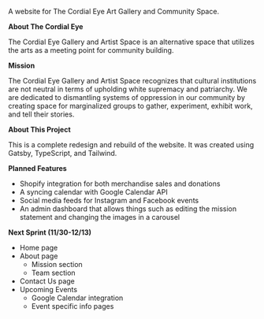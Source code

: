 A website for The Cordial Eye Art Gallery and Community Space.

**About The Cordial Eye**

The Cordial Eye Gallery and Artist Space is an alternative space that utilizes the arts as a meeting point for community building.

**Mission**

The Cordial Eye Gallery and Artist Space recognizes that cultural institutions are not neutral in terms of upholding white supremacy and patriarchy. We are dedicated to dismantling systems of oppression in our community by creating space for marginalized groups to gather, experiment, exhibit work, and tell their stories.

**About This Project**

This is a complete redesign and rebuild of the website. It was created using Gatsby, TypeScript, and Tailwind.

**Planned Features**

- Shopify integration for both merchandise sales and donations
- A syncing calendar with Google Calendar API
- Social media feeds for Instagram and Facebook events
- An admin dashboard that allows things such as editing the mission statement and changing the images in a carousel

**Next Sprint (11/30-12/13)**
- Home page
- About page
  - Mission section
  - Team section
- Contact Us page
- Upcoming Events
  - Google Calendar integration
  - Event specific info pages

